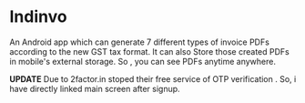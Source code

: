 # Indinvo
An Android app which can generate 7 different types of invoice PDFs according to the new GST tax format.
It can also Store those created PDFs in mobile's external storage. So , you can see PDFs anytime anywhere.

**UPDATE**
Due to 2factor.in stoped their free service of OTP verification . So, i have directly linked main screen after signup.
